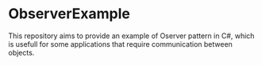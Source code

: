 # ObserverExample
This repository aims to provide an example of Oserver pattern in C#, which is usefull for some applications that require communication between objects.

